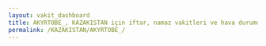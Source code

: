 ```yaml
---
layout: vakit_dashboard
title: AKYRTOBE_, KAZAKISTAN için iftar, namaz vakitleri ve hava durumu - ilçe/eyalet seç
permalink: /KAZAKISTAN/AKYRTOBE_/
---
```


<script type="text/javascript">
  var GLOBAL_COUNTRY = 'KAZAKISTAN';
  var GLOBAL_CITY = 'AKYRTOBE_';
  var GLOBAL_STATE = '';
  var lat = 72;
  var lon = 21;
</script>

